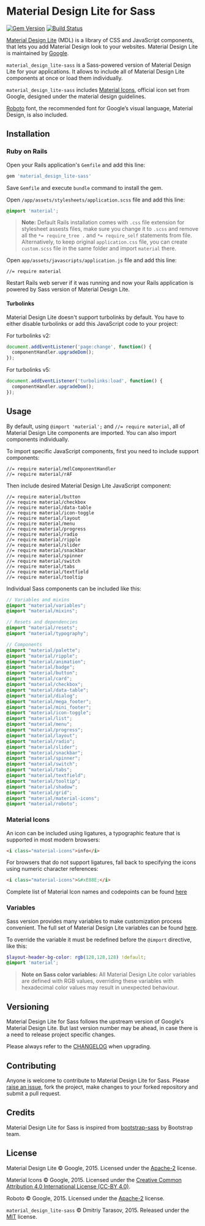 # Material Design Lite for Sass

[![Gem Version](https://badge.fury.io/rb/material_design_lite-sass.svg)](http://badge.fury.io/rb/material_design_lite-sass)
[![Build Status](https://travis-ci.org/rubysamurai/material_design_lite-sass.svg?branch=master)](https://travis-ci.org/rubysamurai/material_design_lite-sass)

[Material Design Lite](http://www.getmdl.io/) (MDL) is a library of CSS and JavaScript components, that lets you add Material Design look to your websites. Material Design Lite is maintained by [Google](https://github.com/google/material-design-lite).

`material_design_lite-sass` is a Sass-powered version of Material Design Lite for your applications. It allows to include all of Material Design Lite components at once or load them individually.

`material_design_lite-sass` includes [Material Icons](https://www.google.com/design/icons/), official icon set from Google, designed under the material design guidelines.

[Roboto](https://www.google.com/fonts/specimen/Roboto) font, the recommended font for Google’s visual language, Material Design, is also included.

## Installation

### Ruby on Rails

Open your Rails application's `Gemfile` and add this line:

```ruby
gem 'material_design_lite-sass'
```

Save `Gemfile` and execute `bundle` command to install the gem.

Open  `/app/assets/stylesheets/application.scss` file and add this line:

```scss
@import 'material';
```

> **Note:** Default Rails installation comes with `.css` file extension for stylesheet assests files, make sure you change it to `.scss` and remove all the `*= require_tree .` and `*= require_self` statements from file. Alternatively, to keep original `application.css` file, you can create `custom.scss` file in the same folder and import `material` there.

Open  `app/assets/javascripts/application.js` file and add this line:

```
//= require material
```
Restart Rails web server if it was running and now your Rails application is powered by Sass version of Material Design Lite.

#### Turbolinks

Material Design Lite doesn't support turbolinks by default. You have to either disable turbolinks or add this JavaScript code to your project:

For turbolinks v2:

```javascript
document.addEventListener('page:change', function() {
  componentHandler.upgradeDom();
});
```

For turbolinks v5:

```javascript
document.addEventListener('turbolinks:load', function() {
  componentHandler.upgradeDom();
});
```

## Usage

By default, using `@import 'material';` and `//= require material`, all of Material Design Lite components are imported. You can also import components individually.

To import specific JavaScript components, first you need to include support components:

```
//= require material/mdlComponentHandler
//= require material/rAF
```

Then include desired Material Design Lite JavaScript component:

```
//= require material/button
//= require material/checkbox
//= require material/data-table
//= require material/icon-toggle
//= require material/layout
//= require material/menu
//= require material/progress
//= require material/radio
//= require material/ripple
//= require material/slider
//= require material/snackbar
//= require material/spinner
//= require material/switch
//= require material/tabs
//= require material/textfield
//= require material/tooltip
```

Individual Sass components can be included like this:

```scss
// Variables and mixins
@import "material/variables";
@import "material/mixins";

// Resets and dependencies
@import "material/resets";
@import "material/typography";

// Components
@import "material/palette";
@import "material/ripple";
@import "material/animation";
@import "material/badge";
@import "material/button";
@import "material/card";
@import "material/checkbox";
@import "material/data-table";
@import "material/dialog";
@import "material/mega_footer";
@import "material/mini_footer";
@import "material/icon-toggle";
@import "material/list";
@import "material/menu";
@import "material/progress";
@import "material/layout";
@import "material/radio";
@import "material/slider";
@import "material/snackbar";
@import "material/spinner";
@import "material/switch";
@import "material/tabs";
@import "material/textfield";
@import "material/tooltip";
@import "material/shadow";
@import "material/grid";
@import "material/material-icons";
@import "material/roboto";
```

### Material Icons

An icon can be included using ligatures, a typographic feature that is supported in most modern browsers:

```html
<i class="material-icons">info</i>
```

For browsers that do not support ligatures, fall back to specifying the icons using numeric character references:

```html
<i class="material-icons">&#xE88E;</i>
```

Complete list of Material Icon names and codepoints can be found [here](https://www.google.com/design/icons/)

### Variables

Sass version provides many variables to make customization process convenient. The full set of Material Design Lite variables can be found [here](https://github.com/rubysamurai/material_design_lite-sass/blob/master/vendor/assets/stylesheets/material/_variables.scss).

To override the variable it must be redefined before the `@import` directive, like this:

```scss
$layout-header-bg-color: rgb(128,128,128) !default;
@import 'material';
```

>**Note on Sass color variables:** All Material Design Lite color variables are defined with RGB values, overriding these variables with hexadecimal color values may result in unexpected behaviour.

## Versioning

Material Design Lite for Sass follows the upstream version of Google's Material Design Lite. But last version number may be ahead, in case there is a need to release project specific changes.

Please always refer to the [CHANGELOG](https://github.com/rubysamurai/material_design_lite-sass/blob/master/CHANGELOG.md) when upgrading.

## Contributing

Anyone is welcome to contribute to Material Design Lite for Sass. Please [raise an issue](https://github.com/rubysamurai/material_design_lite-sass/issues), fork the project, make changes to your forked repository and submit a pull request.

## Credits

Material Design Lite for Sass is inspired from [bootstrap-sass](https://github.com/twbs/bootstrap-sass) by Bootstrap team.

## License

Material Design Lite © Google, 2015. Licensed under the [Apache-2](http://www.apache.org/licenses/LICENSE-2.0.html) license.

Material Icons © Google, 2015. Licensed under the [Creative Common Attribution 4.0 International License (CC-BY 4.0)](https://creativecommons.org/licenses/by/4.0/legalcode).

Roboto © Google, 2015. Licensed under the [Apache-2](http://www.apache.org/licenses/LICENSE-2.0.html) license.

`material_design_lite-sass` © Dmitriy Tarasov, 2015. Released under the [MIT](https://github.com/rubysamurai/material_design_lite-sass/blob/master/LICENSE.txt) license.
